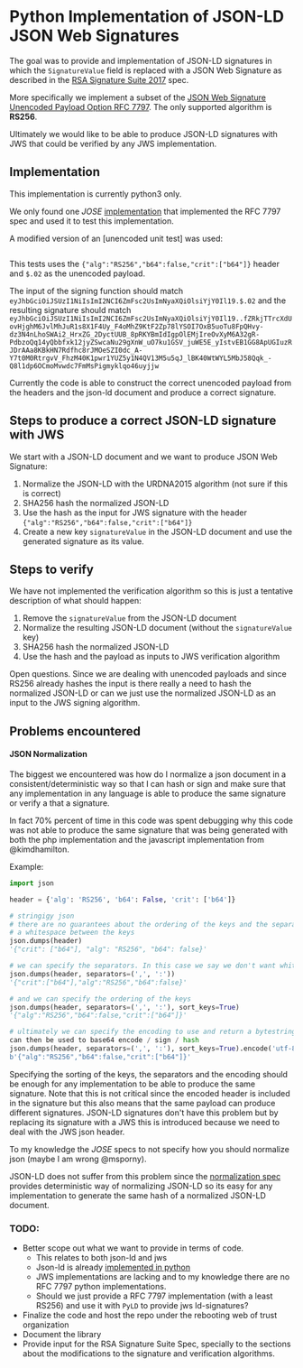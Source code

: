 # Python Implementation of JSON-LD JSON Web Signatures

The goal was to provide and implementation of JSON-LD signatures in which the
`SignatureValue` field is replaced with a JSON Web Signature as described in
the [RSA Signature Suite 2017](https://w3c-dvcg.github.io/lds-rsa2017/) spec.

More specifically we implement a subset of the [JSON Web Signature Unencoded Payload
Option RFC 7797](https://datatracker.ietf.org/doc/html/rfc7797). The only
supported algorithm is __RS256__.

Ultimately we would like to be able to produce JSON-LD signatures with JWS that
could be verified by any JWS implementation.

## Implementation

This implementation is currently python3 only.

We only found one _JOSE_ [implementation](https://github.com/Spomky-Labs/jose)
that implemented the RFC 7797 spec and used it to test this implementation.

A modified version of an [unencoded unit test] was used:
```php

```
This tests uses the `{"alg":"RS256","b64":false,"crit":["b64"]}` header and
`$.02` as the unencoded payload.

The input of the signing function should match `eyJhbGciOiJSUzI1NiIsImI2NCI6ZmFsc2UsImNyaXQiOlsiYjY0Il19.$.02`
and the resulting signature should match `eyJhbGciOiJSUzI1NiIsImI2NCI6ZmFsc2UsImNyaXQiOlsiYjY0Il19..fZRkjTTrcXdUovHjghM6JvlMhJuR1s8X1F4Uy_F4oMhZ9KtF2Zp78lYSOI7OxB5uoTu8FpQHvy-dz3N4nLhoSWAi2_HrxZG_2DyctUUB_8pRKYBmIdIgpOlEMjIreOvXyM6A32gR-PdbzoQq14yQbbfxk12jyZSwcaNu29gXnW_uO7ku1GSV_juWE5E_yIstvEB1GG8ApUGIuzRJDrAAa8KBkHN7Rdfhc8rJMOeSZI0dc_A-Y7t0M0RtrgvV_FhzM40K1pwr1YUZ5y1N4QV13M5u5qJ_lBK40WtWYL5MbJ58Qqk_-Q8l1dp6OCmoMvwdc7FmMsPigmyklqo46uyjjw`

Currently the code is able to construct the correct unencoded payload from the
headers and the json-ld document and produce a correct signature.

## Steps to produce a correct JSON-LD signature with JWS
We start with a JSON-LD document and we want to produce JSON Web Signature:

1. Normalize the JSON-LD with the URDNA2015 algorithm (not sure if this is
   correct)
2. SHA256 hash the normalized JSON-LD
3. Use the hash as the input for JWS signature with the header `{"alg":"RS256","b64":false,"crit":["b64"]}`
4. Create a new key `signatureValue` in the JSON-LD document and use the
   generated signature as its value.

## Steps to verify
We have not implemented the verification algorithm so this is just a tentative
description of what should happen:

1. Remove the `signatureValue` from the JSON-LD document
2. Normalize the resulting JSON-LD document (without the `signatureValue` key)
3. SHA256 hash the normalized JSON-LD
4. Use the hash and the payload as inputs to JWS verification algorithm

Open questions. Since we are dealing with unencoded payloads and since RS256
already hashes the input is there really a need to hash the normalized JSON-LD
or can we just use the normalized JSON-LD as an input to the JWS signing
algorithm.

## Problems encountered

#### JSON Normalization

The biggest we encountered was how do I normalize a json document in a
consistent/deterministic way so that I can hash or sign and make sure that any
implementation in any language is able to produce the same signature or verify
a that a signature.

In fact 70% percent of time in this code was spent debugging why this code was
not able to produce the same signature that was being generated with both the
php implementation and the javascript implementation from @kimdhamilton.

Example:
```python
import json

header = {'alg': 'RS256', 'b64': False, 'crit': ['b64']}

# stringigy json
# there are no guarantees about the ordering of the keys and the separators use
# a whitespace between the keys
json.dumps(header)
'{"crit": ["b64"], "alg": "RS256", "b64": false}'

# we can specify the separators. In this case we say we don't want whitespaces
json.dumps(header, separators=(',', ':'))
'{"crit":["b64"],"alg":"RS256","b64":false}'

# and we can specify the ordering of the keys
json.dumps(header, separators=(',', ':'), sort_keys=True)
'{"alg":"RS256","b64":false,"crit":["b64"]}'

# ultimately we can specify the encoding to use and return a bytestring that
can then be used to base64 encode / sign / hash
json.dumps(header, separators=(',', ':'), sort_keys=True).encode('utf-8')
b'{"alg":"RS256","b64":false,"crit":["b64"]}'
```

Specifying the sorting of the keys, the separators and the encoding should be
enough for any implementation to be able to produce the same signature. Note
that this is not critical since the encoded header is included in the signature
but this also means that the same payload can produce different signatures.
JSON-LD signatures don't have this problem but by replacing its signature with
a JWS this is introduced because we need to deal with the JWS json header.

To my knowledge the _JOSE_ specs to not specify how you should normalize json
(maybe I am wrong @msporny).


JSON-LD does not suffer from this problem since the [normalization spec](http://json-ld.github.io/normalization/spec/)
provides deterministic way of normalizing JSON-LD so its easy for any
implementation to generate the same hash of a normalized JSON-LD document.


### TODO:
- Better scope out what we want to provide in terms of code.
    - This relates to both json-ld and jws
    - Json-ld is already [implemented in python](https://github.com/digitalbazaar/pyld)
    - JWS implementations are lacking and to my knowledge there are no RFC 7797
      python implementations.
    - Should we just provide a RFC 7797 implementation (with a least RS256) and
      use it with `PyLD` to provide jws ld-signatures?
- Finalize the code and host the repo under the rebooting web of trust
  organization
- Document the library
- Provide input for the RSA Signature Suite Spec, specially to the sections
  about the modifications to the signature and verification algorithms.
